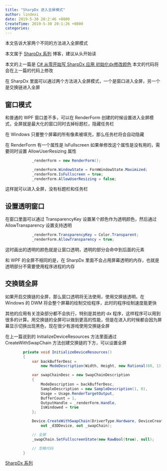 ```yaml
---
title: "SharpDx 进入全屏模式"
author: lindexi
date: 2019-5-30 20:2:46 +0800
CreateTime: 2019-5-30 20:1:26 +0800
categories: 
---
```


本文告诉大家两个不同的方法进入全屏模式

<!--more-->


<!-- csdn -->

本文属于 [SharpDx 系列](https://blog.lindexi.com/post/WPF-%E4%BD%BF%E7%94%A8-SharpDx-%E6%B8%B2%E6%9F%93%E5%8D%9A%E5%AE%A2%E5%AF%BC%E8%88%AA.html) 博客，建议从头开始读

本文的上一篇是 [C# 从零开始写 SharpDx 应用 初始化dx修改颜色](https://blog.lindexi.com/post/C-%E4%BB%8E%E9%9B%B6%E5%BC%80%E5%A7%8B%E5%86%99-SharpDx-%E5%BA%94%E7%94%A8-%E5%88%9D%E5%A7%8B%E5%8C%96dx%E4%BF%AE%E6%94%B9%E9%A2%9C%E8%89%B2.html) 本文的代码将会在上一篇的代码上修改

在 SharpDx 里面可以通过两个方法进入全屏模式，一个是窗口进入全屏，另一个是交换链进入全屏

## 窗口模式

和普通的 WPF 窗口差不多，可以在 RenderForm 创建的时候设置进入全屏模式，全屏就是最大化的窗口同时去掉标题栏，隐藏任务栏

在 Windows 只要整个屏幕的所有像素被填充，那么任务栏将会自动隐藏

在 RenderForm 有一个属性是 IsFullscreen 如果单修改这个属性是没有用的，需要同时设置 AllowUserResizing 属性

```csharp
            _renderForm = new RenderForm();

            _renderForm.WindowState = FormWindowState.Maximized;
            _renderForm.IsFullscreen = true;
            _renderForm.AllowUserResizing = false;
```

这样就可以进入全屏，没有标题栏和任务栏

## 设置透明窗口

在窗口里面可以通过 TransparencyKey 设置某个颜色作为透明颜色，然后通过 AllowTransparency 设置支持透明

```csharp
            _renderForm.TransparencyKey = Color.Transparent;
            _renderForm.AllowTransparency = true;
```

这时画出的透明的颜色就是让窗口透明，透明的部分会命中到后面的元素

和 WPF 的全屏不相同的是，在 SharpDx 里面不会占用屏幕透明的内存，也就是透明部分不需要使用程序进程的内存

## 交换链全屏

如果开启交换链的全屏，那么窗口透明将无法使用，使用交换链透明，在 Windows 的 DWM 将会整个屏幕的绘制交给程序，此时的程序绘制速度能更快

其他的应用有关渲染部分都不会执行，特别是其他的 dx 程序，这样程序可以用到很多的计算。用交换链的全屏可以做到更高的性能，但是在进入的时候都会因为屏幕显示切换出现黑色，现在很少有游戏使用交换链全屏

在上一篇说到的 InitializeDeviceResources 方法里面通过 CreateWithSwapChain 方法创建交换链的下方，可以设置全屏

```csharp
        private void InitializeDeviceResources()
        {
            var backBufferDesc =
                new ModeDescription(Width, Height, new Rational(60, 1), Format.R8G8B8A8_UNorm);

            var swapChainDesc = new SwapChainDescription
            {
                ModeDescription = backBufferDesc,
                SampleDescription = new SampleDescription(1, 0),
                Usage = Usage.RenderTargetOutput,
                BufferCount = 1,
                OutputHandle = _renderForm.Handle,
                IsWindowed = true
            };

            Device.CreateWithSwapChain(DriverType.Hardware, DeviceCreationFlags.None, swapChainDesc,
                out _d3DDevice, out _swapChain);

            // 全屏
            _swapChain.SetFullscreenState(new RawBool(true), null);

            // 忽略代码
        }
```

[SharpDx 系列](https://blog.lindexi.com/post/WPF-%E4%BD%BF%E7%94%A8-SharpDx-%E6%B8%B2%E6%9F%93%E5%8D%9A%E5%AE%A2%E5%AF%BC%E8%88%AA.html)

